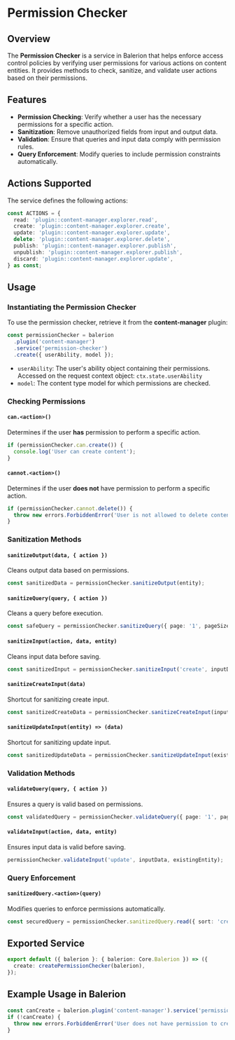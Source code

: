 # Permission Checker

## Overview

The **Permission Checker** is a service in Balerion that helps enforce access control policies by verifying user permissions for various actions on content entities. It provides methods to check, sanitize, and validate user actions based on their permissions.

## Features

- **Permission Checking**: Verify whether a user has the necessary permissions for a specific action.
- **Sanitization**: Remove unauthorized fields from input and output data.
- **Validation**: Ensure that queries and input data comply with permission rules.
- **Query Enforcement**: Modify queries to include permission constraints automatically.

## Actions Supported

The service defines the following actions:

```ts
const ACTIONS = {
  read: 'plugin::content-manager.explorer.read',
  create: 'plugin::content-manager.explorer.create',
  update: 'plugin::content-manager.explorer.update',
  delete: 'plugin::content-manager.explorer.delete',
  publish: 'plugin::content-manager.explorer.publish',
  unpublish: 'plugin::content-manager.explorer.publish',
  discard: 'plugin::content-manager.explorer.update',
} as const;
```

## Usage

### Instantiating the Permission Checker

To use the permission checker, retrieve it from the **content-manager** plugin:

```ts
const permissionChecker = balerion
  .plugin('content-manager')
  .service('permission-checker')
  .create({ userAbility, model });
```

- `userAbility`: The user's ability object containing their permissions. Accessed on the request context object: `ctx.state.userAbility`
- `model`: The content type model for which permissions are checked.

### Checking Permissions

#### `can.<action>()`

Determines if the user **has** permission to perform a specific action.

```ts
if (permissionChecker.can.create()) {
  console.log('User can create content');
}
```

#### `cannot.<action>()`

Determines if the user **does not** have permission to perform a specific action.

```ts
if (permissionChecker.cannot.delete()) {
  throw new errors.ForbiddenError('User is not allowed to delete content');
}
```

### Sanitization Methods

#### `sanitizeOutput(data, { action })`

Cleans output data based on permissions.

```ts
const sanitizedData = permissionChecker.sanitizeOutput(entity);
```

#### `sanitizeQuery(query, { action })`

Cleans a query before execution.

```ts
const safeQuery = permissionChecker.sanitizeQuery({ page: '1', pageSize: '10' });
```

#### `sanitizeInput(action, data, entity)`

Cleans input data before saving.

```ts
const sanitizedInput = permissionChecker.sanitizeInput('create', inputData);
```

#### `sanitizeCreateInput(data)`

Shortcut for sanitizing create input.

```ts
const sanitizedCreateData = permissionChecker.sanitizeCreateInput(inputData);
```

#### `sanitizeUpdateInput(entity) => (data)`

Shortcut for sanitizing update input.

```ts
const sanitizedUpdateData = permissionChecker.sanitizeUpdateInput(existingEntity)(inputData);
```

### Validation Methods

#### `validateQuery(query, { action })`

Ensures a query is valid based on permissions.

```ts
const validatedQuery = permissionChecker.validateQuery({ page: '1', pageSize: '10' });
```

#### `validateInput(action, data, entity)`

Ensures input data is valid before saving.

```ts
permissionChecker.validateInput('update', inputData, existingEntity);
```

### Query Enforcement

#### `sanitizedQuery.<action>(query)`

Modifies queries to enforce permissions automatically.

```ts
const securedQuery = permissionChecker.sanitizedQuery.read({ sort: 'createdAt:desc' });
```

## Exported Service

```ts
export default ({ balerion }: { balerion: Core.Balerion }) => ({
  create: createPermissionChecker(balerion),
});
```

## Example Usage in Balerion

```ts
const canCreate = balerion.plugin('content-manager').service('permission-checker').can.create();
if (!canCreate) {
  throw new errors.ForbiddenError('User does not have permission to create content');
}
```
